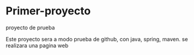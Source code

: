 # Primer-proyecto
proyecto de prueba 

Este proyecto sera a modo prueba de github, con java, spring, maven.
se realizara una pagina web
